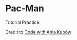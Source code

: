 # Pac-Man
Tutorial Practice

Credit to <a href= "https://www.youtube.com/watch?v=CeUGlSl2i4Q&t=136s">Code with Ania Kubów </a>

